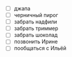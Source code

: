- [ ] джапа
- [ ] черничный пирог
- [ ] забрать надфили
- [ ] забрать триммер
- [ ] забрать шоколад
- [ ] позвонить Ирине
- [ ] пообщаться с Ильёй 